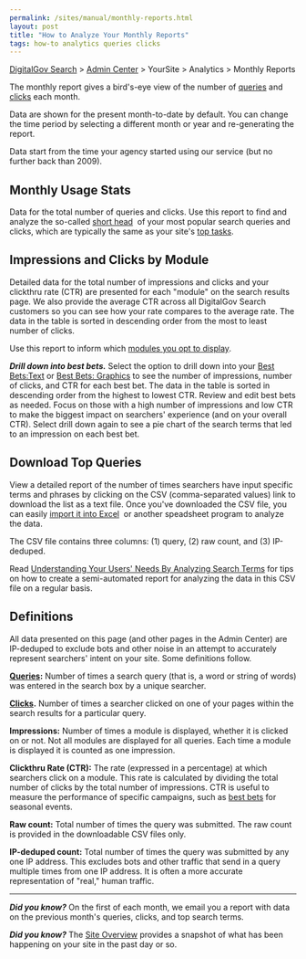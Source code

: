```yaml
---
permalink: /sites/manual/monthly-reports.html
layout: post
title: "How to Analyze Your Monthly Reports"
tags: how-to analytics queries clicks
---
```

[DigitalGov Search](/index.html) > [Admin Center](https://search.usa.gov/sites/) > YourSite > Analytics > Monthly Reports

The monthly report gives a bird's-eye view of the number of [queries](/sites/manual/queries.html) and [clicks](/sites/manual/clicks.html) each month. 

Data are shown for the present month-to-date by default. You can change the time period by selecting a different month or year and re-generating the report.

Data start from the time your agency started using our service (but no further back than 2009).

## Monthly Usage Stats

Data for the total number of queries and clicks. Use this report to find and analyze the so-called [short head](http://www.searchtools.com/analysis/long-tail.html)&nbsp;<i class="icon-external-link"></i> of your most popular search queries and clicks, which are typically the same as your site's [top tasks](http://www.howto.gov/web-content/manage/focus-on-top-tasks). 

## Impressions and Clicks by Module

Detailed data for the total number of impressions and clicks and your clickthru rate (CTR) are presented for each "module" on the search results page. We also provide the average CTR across all DigitalGov Search customers so you can see how your rate compares to the average rate. The data in the table is sorted in descending order from the most to least number of clicks. 

Use this report to inform which [modules you opt to display](/sites/manual/display-overview.html).

***Drill down into best bets.*** Select the option to drill down into your [Best Bets:Text](/sites/manual/best-bets-text.html) or [Best Bets: Graphics](/sites/manual/best-bets-graphics.html) to see the number of impressions, number of clicks, and CTR for each best bet. The data in the table is sorted in descending order from the highest to lowest CTR. Review and edit best bets as needed. Focus on those with a high number of impressions and low CTR to make the biggest impact on searchers' experience (and on your overall CTR). Select drill down again to see a pie chart of the search terms that led to an impression on each best bet.

## Download Top Queries

View a detailed report of the number of times searchers have input specific terms and phrases by clicking on the CSV (comma-separated values) link to download the list as a text file. Once you've downloaded the CSV file, you can easily [import it  into Excel](http://office.microsoft.com/en-us/excel-help/import-or-export-text-txt-or-csv-files-HP010342598.aspx)&nbsp;<i class="icon-external-link"></i> or another speadsheet program to analyze the data. 

The CSV file contains three columns: (1) query, (2) raw count, and (3) IP-deduped. 

Read [Understanding Your Users' Needs By Analyzing Search Terms](http://www.howto.gov/web-content/search/analyzing-search-terms) for tips on how to create a semi-automated report for analyzing the data in this CSV file on a regular basis.

## Definitions

All data presented on this page (and other pages in the Admin Center) are IP-deduped to exclude bots and other noise in an attempt to accurately represent searchers' intent on your site. Some definitions follow.

**[Queries](/sites/manual/queries.html):** Number of times a search query (that is, a word or string of words) was entered in the search box by a unique searcher. 

**[Clicks](/sites/manual/clicks.html).** Number of times a searcher clicked on one of your pages within the search results for a particular query.

**Impressions:** Number of times a module is displayed, whether it is clicked on or not. Not all modules are displayed for all queries. Each time a module is displayed it is counted as one impression.

**Clickthru Rate (CTR):** The rate (expressed in a percentage) at which searchers click on a module. This rate is calculated by dividing the total number of clicks by the total number of impressions. CTR is useful to measure the performance of specific campaigns, such as [best bets](/sites/manual/best-bets-text.html) for seasonal events.

**Raw count:** Total number of times the query was submitted. The raw count is provided in the downloadable CSV files only.

**IP-deduped count:** Total number of times the query was submitted by any one IP address. This excludes bots and other traffic that send in a query multiple times from one IP address. It is often a more accurate representation of "real," human traffic.

---

***Did you know?*** On the first of each month, we email you a report with data on the previous month's queries, clicks, and top search terms.

***Did you know?*** The [Site Overview](/sites/manual/site-overview.html) provides a snapshot of what has been happening on your site in the past day or so.